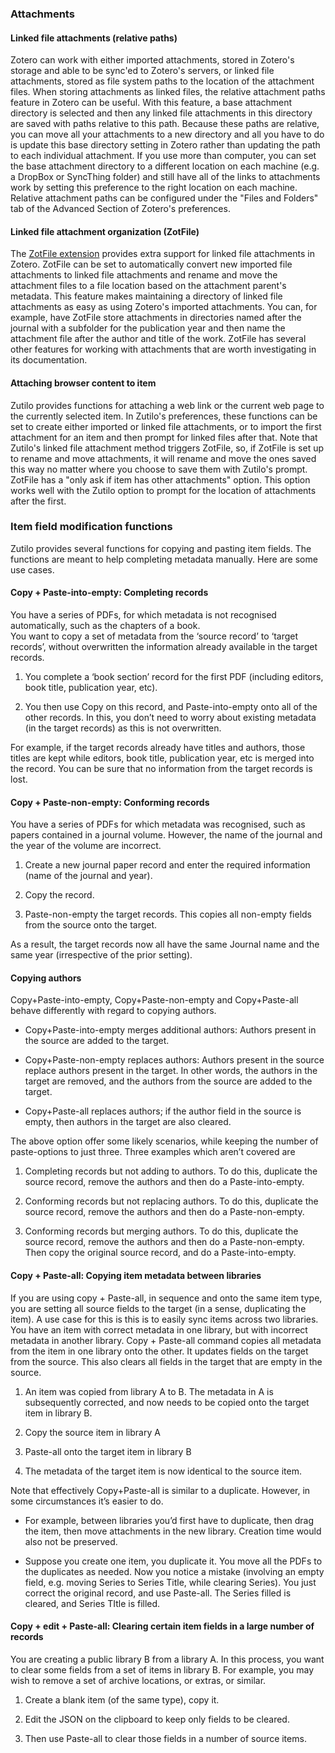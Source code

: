 ### Attachments

#### Linked file attachments (relative paths)

Zotero can work with either imported attachments, stored in Zotero's storage and able to be sync'ed to Zotero's servers, or linked file attachments, stored as file system paths to the location of the attachment files.
When storing attachments as linked files, the relative attachment paths feature in Zotero can be useful.
With this feature, a base attachment directory is selected and then any linked file attachments in this directory are saved with paths relative to this path.
Because these paths are relative, you can move all your attachments to a new directory and all you have to do is update this base directory setting in Zotero rather than updating the path to each individual attachment.
If you use more than computer, you can set the base attachment directory to a different location on each machine (e.g. a DropBox or SyncThing folder) and still have all of the links to attachments work by setting this preference to the right location on each machine.
Relative attachment paths can be configured under the "Files and Folders" tab of the Advanced Section of Zotero's preferences.

#### Linked file attachment organization (ZotFile)

The [ZotFile extension](http://www.columbia.edu/~jpl2136/zotfile.html) provides extra support for linked file attachments in Zotero.
ZotFile can be set to automatically convert new imported file attachments to linked file attachments and rename and move the attachment files to a file location based on the attachment parent's metadata.
This feature makes maintaining a directory of linked file attachments as easy as using Zotero's imported attachments.
You can, for example, have ZotFile store attachments in directories named after the journal with a subfolder for the publication year and then name the attachment file after the author and title of the work.
ZotFile has several other features for working with attachments that are worth investigating in its documentation.

#### Attaching browser content to item

Zutilo provides functions for attaching a web link or the current web page to the currently selected item.
In Zutilo's preferences, these functions can be set to create either imported or linked file attachments, or to import the first attachment for an item and then prompt for linked files after that.
Note that Zutilo's linked file attachment method triggers ZotFile, so, if ZotFile is set up to rename and move attachments, it will rename and move the ones saved this way no matter where you choose to save them with Zutilo's prompt.
ZotFile has a "only ask if item has other attachments" option.
This option works well with the Zutilo option to prompt for the location of attachments after the first.

### Item field modification functions

Zutilo provides several functions for copying and pasting item fields.
The functions are meant to help completing metadata manually. Here are some use cases.

#### Copy + Paste-into-empty: Completing records

You have a series of PDFs, for which metadata is not recognised automatically, such as the chapters of a book.  
You want to copy a set of metadata from the ‘source record’ to ‘target records’, without overwritten the information already available in the target records.

1. You complete a ‘book section’ record for the first PDF (including editors, book title, publication year, etc).

2. You then use Copy on this record, and Paste-into-empty onto all of the other records.
  In this, you don’t need to worry about existing metadata (in the target records) as this is not overwritten.

For example, if the target records already have titles and authors, those titles are kept while  editors, book title, publication year, etc is merged into the record.
You can be sure that no information from the target records is lost.

#### Copy + Paste-non-empty: Conforming records

You have a series of PDFs for which metadata was recognised, such as papers contained in a journal volume.
However, the name of the journal and the year of the volume are incorrect.

1. Create a new journal paper record and enter the required information (name of the journal and year).

2. Copy the record.

3. Paste-non-empty the target records. This copies all non-empty fields from the source onto the target.

As a result, the target records now all have the same Journal name and the same year (irrespective of the prior setting).

#### Copying authors

Copy+Paste-into-empty, Copy+Paste-non-empty and Copy+Paste-all behave differently with regard to copying authors.

* Copy+Paste-into-empty merges additional authors: Authors present in the source are added to the target.

* Copy+Paste-non-empty replaces authors: Authors present in the source replace authors present in the target.
In other words, the authors in the target are removed, and the authors from the source are added to the target.

* Copy+Paste-all replaces authors; if the author field in the source is empty, then authors in the target are also cleared.

The above option offer some likely scenarios, while keeping the number of paste-options to just three.
Three examples which aren’t covered are

1.  Completing records but not adding to authors.
  To do this, duplicate the source record, remove the authors and then do a Paste-into-empty.

2. Conforming records but not replacing authors.
  To do this, duplicate the source record, remove the authors and then do a Paste-non-empty.

3. Conforming records but merging authors.
  To do this, duplicate the source record, remove the authors and then do a Paste-non-empty.
Then copy the original source record, and do a Paste-into-empty.

#### Copy + Paste-all: Copying item metadata between libraries

If you are using copy + Paste-all, in sequence and onto the same item type, you are setting all source fields to the target (in a sense, duplicating the item).
A use case for this is this is to easily sync items across two libraries.
You have an item with correct metadata in one library, but with incorrect metadata in another library.
Copy + Paste-all command copies all metadata from the item in one library onto the other.
It updates fields on the target from the source.
This also clears all fields in the target that are empty in the source.

1. An item was copied from library A to B.
  The metadata in A is subsequently corrected, and now needs to be copied onto the target item in library B.

2. Copy the source item in library A

3. Paste-all onto the target item in library B

4. The metadata of the target item is now identical to the source item.

Note that effectively Copy+Paste-all is similar to a duplicate.
However, in some circumstances it’s easier to do.

* For example, between libraries you’d first have to duplicate, then drag the item, then move attachments in the new library.
  Creation time would also not be preserved.

* Suppose you create one item, you duplicate it.
  You move all the PDFs to the duplicates as needed.
Now you notice a mistake (involving an empty field, e.g. moving Series to Series Title, while clearing Series).
You just correct the original record, and use Paste-all.
The Series filled is cleared, and Series TItle is filled.

#### Copy + edit + Paste-all: Clearing certain item fields in a large number of records

You are creating a public library B from a library A.
In this process, you want to clear some fields from a set of items in library B.
For example, you may wish to remove a set of archive locations, or extras, or similar.

1. Create a blank item (of the same type), copy it.

2. Edit the JSON on the clipboard to keep only fields to be cleared.

3. Then use Paste-all to clear those fields in a number of source items.

